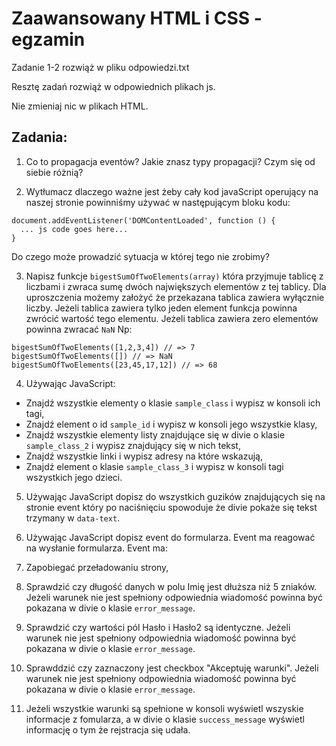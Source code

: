 # Zaawansowany HTML i CSS - egzamin

Zadanie 1-2 rozwiąż w pliku odpowiedzi.txt

Resztę zadań rozwiąż w odpowiednich plikach js.

Nie zmieniaj nic w plikach HTML.

## Zadania:
1. Co to propagacja eventów? Jakie znasz typy propagacji? Czym się od siebie różnią?

2. Wytłumacz dlaczego ważne jest żeby cały kod javaScript operujący na naszej stronie powinniśmy używać w następującym bloku kodu:
```
document.addEventListener('DOMContentLoaded', function () {
  ... js code goes here...
}
```
Do czego może prowadzić sytuacja w której tego nie zrobimy?

3. Napisz funkcje ```bigestSumOfTwoElements(array)``` która przyjmuje tablicę z liczbami i zwraca sumę dwóch największych elementów z tej tablicy.
Dla uproszczenia możemy założyć że przekazana tablica zawiera wyłącznie liczby.
Jeżeli tablica zawiera tylko jeden element funkcja powinna zwrócić wartość tego elementu.
Jeżeli tablica zawiera zero elementów powinna zwracać ```NaN```
Np:
```
bigestSumOfTwoElements([1,2,3,4]) // => 7
bigestSumOfTwoElements([]) // => NaN
bigestSumOfTwoElements([23,45,17,12]) // => 68
```

4. Używając JavaScript:
  * Znajdź wszystkie elementy o klasie ```sample_class``` i wypisz w konsoli ich tagi,
  * Znajdź element o id ```sample_id``` i wypisz w konsoli jego wszystkie klasy,
  * Znajdź wszystkie elementy listy znajdujące się w divie o klasie ```sample_class_2``` i wypisz znajdujący się w nich tekst,
  * Znajdź wszystkie linki i wypisz adresy na które wskazują,
  * Znajdź element o klasie ```sample_class_3``` i wypisz w konsoli tagi wszystkich jego dzieci.

5. Używając JavaScript dopisz do wszystkich guzików znajdujących się na stronie event który po naciśnięciu spowoduje że divie pokaże się tekst trzymany w ```data-text```.

6. Używając JavaScript dopisz event do formularza. Event ma reagować na wysłanie formularza. Event ma:
  1. Zapobiegać przeładowaniu strony,
  2. Sprawdzić czy długość danych w polu Imię jest dłuższa niż 5 zniaków. Jeżeli warunek nie jest spełniony odpowiednia wiadomość powinna być pokazana w divie o klasie ```error_message```.
  3. Sprawdzić czy wartości pól Hasło i Hasło2 są identyczne. Jeżeli warunek nie jest spełniony odpowiednia wiadomość powinna być pokazana w divie o klasie ```error_message```.
  4. Sprawddzić czy zaznaczony jest checkbox "Akceptuję warunki". Jeżeli warunek nie jest spełniony odpowiednia wiadomość powinna być pokazana w divie o klasie ```error_message```.
  5. Jeżeli wszystkie warunki są spełnione w konsoli wyświetl wszyskie informacje z fomularza, a w divie o klasie ```success_message``` wyświetl informację o tym że rejstracja się udała.
